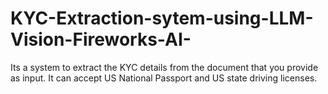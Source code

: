 # KYC-Extraction-sytem-using-LLM-Vision-Fireworks-AI-
Its a system to extract the KYC details from the document that you provide as input. It can accept US National Passport and US state driving licenses. 

